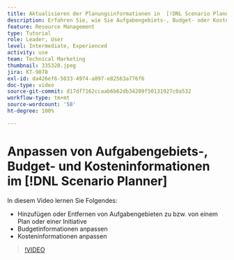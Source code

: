 ```yaml
---
title: Aktualisieren der Planungsinformationen in  [!DNL Scenario Planner]
description: Erfahren Sie, wie Sie Aufgabengebiets-, Budget- oder Kosteninformationen ändern oder aktualisieren können, nachdem ein Plan oder eine Initiative im [!DNL Scenario Planner]erstellt wurde.
feature: Resource Management
type: Tutorial
role: Leader, User
level: Intermediate, Experienced
activity: use
team: Technical Marketing
thumbnail: 335320.jpeg
jira: KT-9078
exl-id: da426ef6-5033-4974-a897-e82563a776f6
doc-type: video
source-git-commit: d17df7162ccaab6b62db34209f50131927c0a532
workflow-type: tm+mt
source-wordcount: '58'
ht-degree: 100%

---
```


# Anpassen von Aufgabengebiets-, Budget- und Kosteninformationen im [!DNL Scenario Planner]

In diesem Video lernen Sie Folgendes:

* Hinzufügen oder Entfernen von Aufgabengebieten zu bzw. von einem Plan oder einer Initiative
* Budgetinformationen anpassen
* Kosteninformationen anpassen

>[!VIDEO](https://video.tv.adobe.com/v/335320/?quality=12&learn=on&enablevpops)
